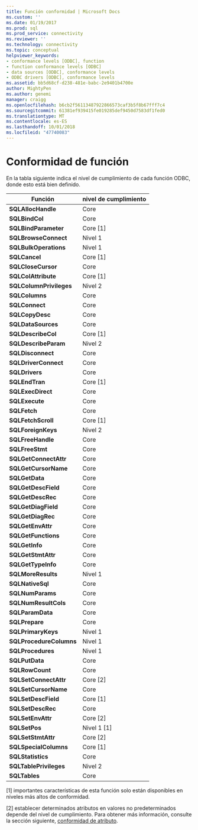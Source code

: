 ```yaml
---
title: Función conformidad | Microsoft Docs
ms.custom: ''
ms.date: 01/19/2017
ms.prod: sql
ms.prod_service: connectivity
ms.reviewer: ''
ms.technology: connectivity
ms.topic: conceptual
helpviewer_keywords:
- conformance levels [ODBC], function
- function conformance levels [ODBC]
- data sources [ODBC], conformance levels
- ODBC drivers [ODBC], conformance levels
ms.assetid: bb5d68cf-d238-481e-babc-2e9401b4700e
author: MightyPen
ms.author: genemi
manager: craigg
ms.openlocfilehash: b6cb2f56113487922866573caf3b5f8b67fff7c4
ms.sourcegitcommit: 61381ef939415fe019285def9450d7583df1fed0
ms.translationtype: MT
ms.contentlocale: es-ES
ms.lasthandoff: 10/01/2018
ms.locfileid: "47740083"
---
```

# <a name="function-conformance"></a>Conformidad de función
En la tabla siguiente indica el nivel de cumplimiento de cada función ODBC, donde esto está bien definido.  
  
|Función|nivel de cumplimiento|  
|--------------|-----------------------|  
|**SQLAllocHandle**|Core|  
|**SQLBindCol**|Core|  
|**SQLBindParameter**|Core [1]|  
|**SQLBrowseConnect**|Nivel 1|  
|**SQLBulkOperations**|Nivel 1|  
|**SQLCancel**|Core [1]|  
|**SQLCloseCursor**|Core|  
|**SQLColAttribute**|Core [1]|  
|**SQLColumnPrivileges**|Nivel 2|  
|**SQLColumns**|Core|  
|**SQLConnect**|Core|  
|**SQLCopyDesc**|Core|  
|**SQLDataSources**|Core|  
|**SQLDescribeCol**|Core [1]|  
|**SQLDescribeParam**|Nivel 2|  
|**SQLDisconnect**|Core|  
|**SQLDriverConnect**|Core|  
|**SQLDrivers**|Core|  
|**SQLEndTran**|Core [1]|  
|**SQLExecDirect**|Core|  
|**SQLExecute**|Core|  
|**SQLFetch**|Core|  
|**SQLFetchScroll**|Core [1]|  
|**SQLForeignKeys**|Nivel 2|  
|**SQLFreeHandle**|Core|  
|**SQLFreeStmt**|Core|  
|**SQLGetConnectAttr**|Core|  
|**SQLGetCursorName**|Core|  
|**SQLGetData**|Core|  
|**SQLGetDescField**|Core|  
|**SQLGetDescRec**|Core|  
|**SQLGetDiagField**|Core|  
|**SQLGetDiagRec**|Core|  
|**SQLGetEnvAttr**|Core|  
|**SQLGetFunctions**|Core|  
|**SQLGetInfo**|Core|  
|**SQLGetStmtAttr**|Core|  
|**SQLGetTypeInfo**|Core|  
|**SQLMoreResults**|Nivel 1|  
|**SQLNativeSql**|Core|  
|**SQLNumParams**|Core|  
|**SQLNumResultCols**|Core|  
|**SQLParamData**|Core|  
|**SQLPrepare**|Core|  
|**SQLPrimaryKeys**|Nivel 1|  
|**SQLProcedureColumns**|Nivel 1|  
|**SQLProcedures**|Nivel 1|  
|**SQLPutData**|Core|  
|**SQLRowCount**|Core|  
|**SQLSetConnectAttr**|Core [2]|  
|**SQLSetCursorName**|Core|  
|**SQLSetDescField**|Core [1]|  
|**SQLSetDescRec**|Core|  
|**SQLSetEnvAttr**|Core [2]|  
|**SQLSetPos**|Nivel 1 [1]|  
|**SQLSetStmtAttr**|Core [2]|  
|**SQLSpecialColumns**|Core [1]|  
|**SQLStatistics**|Core|  
|**SQLTablePrivileges**|Nivel 2|  
|**SQLTables**|Core|  
  
 [1] importantes características de esta función solo están disponibles en niveles más altos de conformidad.  
  
 [2] establecer determinados atributos en valores no predeterminados depende del nivel de cumplimiento. Para obtener más información, consulte la sección siguiente, [conformidad de atributo](../../../odbc/reference/develop-app/attribute-conformance.md).
